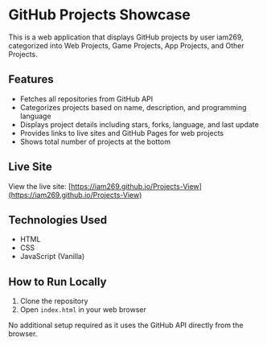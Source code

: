 # GitHub Projects Showcase

This is a web application that displays GitHub projects by user iam269, categorized into Web Projects, Game Projects, App Projects, and Other Projects.

## Features

- Fetches all repositories from GitHub API
- Categorizes projects based on name, description, and programming language
- Displays project details including stars, forks, language, and last update
- Provides links to live sites and GitHub Pages for web projects
- Shows total number of projects at the bottom

## Live Site

View the live site: [https://iam269.github.io/Projects-View](https://iam269.github.io/Projects-View)

## Technologies Used

- HTML
- CSS
- JavaScript (Vanilla)

## How to Run Locally

1. Clone the repository
2. Open `index.html` in your web browser

No additional setup required as it uses the GitHub API directly from the browser.